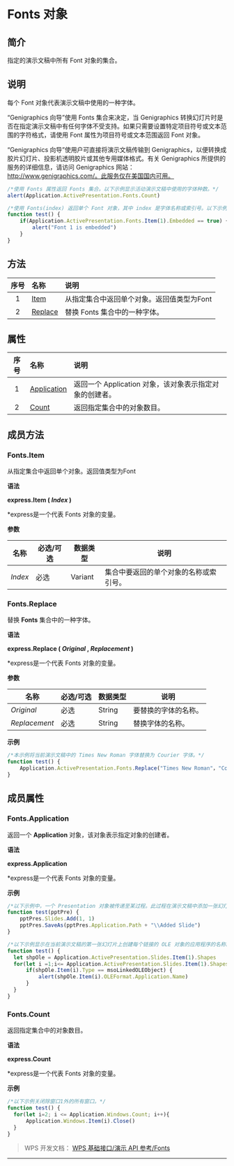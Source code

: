 # Fonts 对象

## 简介

指定的演示文稿中所有 Font 对象的集合。

## 说明

每个 Font 对象代表演示文稿中使用的一种字体。

“Genigraphics 向导”使用 Fonts 集合来决定，当 Genigraphics 转换幻灯片时是否在指定演示文稿中有任何字体不受支持。如果只需要设置特定项目符号或文本范围的字符格式，请使用 Font 属性为项目符号或文本范围返回 Font 对象。

“Genigraphics 向导”使用户可直接将演示文稿传输到 Genigraphics，以便转换成胶片幻灯片、投影机透明胶片或其他专用媒体格式。有关 Genigraphics 所提供的服务的详细信息，请访问 Genigraphics 网站：http://www.genigraphics.com/。此服务仅在美国国内可用。

``` JavaScript
/*使用 Fonts 属性返回 Fonts 集合。以下示例显示活动演示文稿中使用的字体种数。*/
alert(Application.ActivePresentation.Fonts.Count)
```

``` JavaScript
/*使用 Fonts(index) 返回单个 Font 对象，其中 index 是字体名称或索引号。以下示例检查活动演示文稿的第一种字体是否已嵌入。*/
function test() {
    if(Application.ActivePresentation.Fonts.Item(1).Embedded == true) {
        alert("Font 1 is embedded")
    }
}
```

## 方法

| 序号 | 名称                      | 说明                                       |
|:----:|:--------------------------|:-------------------------------------------|
|  1   | [Item](#Fonts.Item)       | 从指定集合中返回单个对象。返回值类型为Font |
|  2   | [Replace](#Fonts.Replace) | 替换 Fonts 集合中的一种字体。              |

## 属性

| 序号 | 名称                              | 说明                                                    |
|:----:|:----------------------------------|:--------------------------------------------------------|
|  1   | [Application](#Fonts.Application) | 返回一个 Application 对象，该对象表示指定对象的创建者。 |
|  2   | [Count](#Fonts.Count)             | 返回指定集合中的对象数目。                              |

## 成员方法

### Fonts.Item

从指定集合中返回单个对象。返回值类型为Font

**语法**

**express.Item ( *Index* )**

\*express是一个代表 Fonts 对象的变量。

**参数**

| 名称    | 必选/可选 | 数据类型 | 说明                                   |
|---------|-----------|----------|----------------------------------------|
| *Index* | 必选      | Variant  | 集合中要返回的单个对象的名称或索引号。 |

### Fonts.Replace

替换 **Fonts** 集合中的一种字体。

**语法**

**express.Replace ( *Original* , *Replacement* )**

\*express是一个代表 Fonts 对象的变量。

**参数**

| 名称          | 必选/可选 | 数据类型 | 说明                 |
|---------------|-----------|----------|----------------------|
| *Original*    | 必选      | String   | 要替换的字体的名称。 |
| *Replacement* | 必选      | String   | 替换字体的名称。     |

**示例**

``` JavaScript
/*本示例将当前演示文稿中的 Times New Roman 字体替换为 Courier 字体。*/
function test() {
    Application.ActivePresentation.Fonts.Replace("Times New Roman"，"Courier")
}
```

## 成员属性

### Fonts.Application

返回一个 **Application** 对象，该对象表示指定对象的创建者。

**语法**

**express.Application**

\*express是一个代表 Fonts 对象的变量。

**示例**

``` JavaScript
/*以下示例中，一个 Presentation 对象被传递至某过程。此过程在演示文稿中添加一张幻灯片，然后将该演示文稿保存在运行 WPP 的文件夹中。*/
function test(pptPre) {
    pptPres.Slides.Add(1, 1)
    pptPres.SaveAs(pptPres.Application.Path + "\\Added Slide")
}

/*以下示例显示在当前演示文稿的第一张幻灯片上创建每个链接的 OLE 对象的应用程序的名称。*/
function test() {
  let shpOle = Application.ActivePresentation.Slides.Item(1).Shapes
  for(let i =1;i<= Application.ActivePresentation.Slides.Item(1).Shapes.Count;i++) {
      if(shpOle.Item(i).Type == msoLinkedOLEObject) {
          alert(shpOle.Item(i).OLEFormat.Application.Name)
      }                                 
  }
}
```

### Fonts.Count

返回指定集合中的对象数目。

**语法**

**express.Count**

\*express是一个代表 Fonts 对象的变量。

**示例**

``` JavaScript
/*以下示例关闭除窗口1外的所有窗口。*/
function test() {
  for(let i=2; i <= Application.Windows.Count; i++){
      Application.Windows.Item(i).Close()
  }
}
```

> WPS 开发文档： [WPS 基础接口/演示 API 参考/Fonts](https://qn.cache.wpscdn.cn/encs/doc/office_v19/index.htm)

------------------------------------------------------------------------
